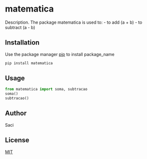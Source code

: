 # matematica

Description. 
The package matematica is used to:
	- to add (a + b)
	- to subtract (a - b)

## Installation

Use the package manager [pip](https://pip.pypa.io/en/stable/) to install package_name

```bash
pip install matematica
```

## Usage

```python
from matematica import soma, subtracao
soma()
subtracao()
```

## Author
Saci

## License
[MIT](https://choosealicense.com/licenses/mit/)